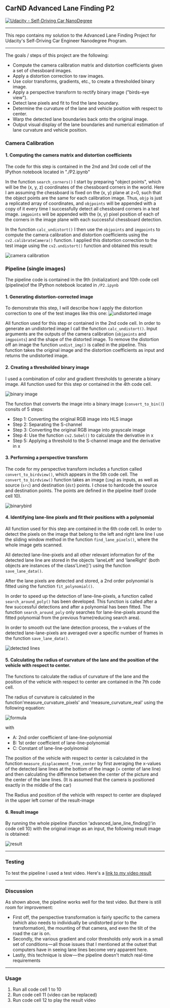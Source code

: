 ## CarND Advanced Lane Finding P2
[![Udacity - Self-Driving Car NanoDegree](https://s3.amazonaws.com/udacity-sdc/github/shield-carnd.svg)](http://www.udacity.com/drive)

---

This repo contains my solution to the Advanced Lane Finding Project for Udacity's Self-Driving Car Engineer Nanodegree Program.

---


The goals / steps of this project are the following:

* Compute the camera calibration matrix and distortion coefficients given a set of chessboard images.
* Apply a distortion correction to raw images.
* Use color transforms, gradients, etc., to create a thresholded binary image.
* Apply a perspective transform to rectify binary image ("birds-eye view").
* Detect lane pixels and fit to find the lane boundary.
* Determine the curvature of the lane and vehicle position with respect to center.
* Warp the detected lane boundaries back onto the original image.
* Output visual display of the lane boundaries and numerical estimation of lane curvature and vehicle position.


### Camera Calibration

#### 1. Computing the camera matrix and distortion coefficients

The code for this step is contained in the 2nd and 3rd code cell of the IPython notebook located in "./P2.ipynb"

In the function `search_corners()` I start by preparing "object points", which will be the (x, y, z) coordinates of the chessboard corners in the world. Here I am assuming the chessboard is fixed on the (x, y) plane at z=0, such that the object points are the same for each calibration image.  Thus, `objp` is just a replicated array of coordinates, and `objpoints` will be appended with a copy of it every time I successfully detect all chessboard corners in a test image.  `imgpoints` will be appended with the (x, y) pixel position of each of the corners in the image plane with each successful chessboard detection.  

In the function `calc_undistort()` I then use the `objpoints` and `imgpoints` to compute the camera calibration and distortion coefficients using the `cv2.calibrateCamera()` function.  I applied this distortion correction to the test image using the `cv2.undistort()` function and obtained this result: 

![camera calibration](./write_up_images/camera_calibration.png)

### Pipeline (single images)

The pipeline code is contained in the 9th (initialization) and 10th code cell (pipeline)of the IPython notebook located in `/P2.ipynb`

#### 1. Generating distortion-corrected image

To demonstrate this step, I will describe how I apply the distortion correction to one of the test images like this one:
![undistorted image](./write_up_images/undist.jpg)

All function used for this step or contained in the 2nd code cell. In order to generate an undistorted image I call the function `calc_undistort()`. Input arguments are the outputs of the camera calibration (`objpoints` and `imgpoints`) and the shape of the  distorted image. To remove the distortion off an image the function `undist_img()` is called in the pipeline. This function takes the original image and the distortion coefficients as input and returns the undistorted image.

#### 2. Creating a thresholded binary image

I used a combination of color and gradient thresholds to generate a binary image. All function used for this step or contained in the 4th code cell. 

![binary image](./write_up_images/binary.jpg)

The function that converts the image into a binary image (`convert_to_bin()`) consits of 5 steps:

* Step 1: Converting the original RGB image into HLS image
* Step 2: Separating the S-channel
* Step 3: Converting the original RGB image into grayscale image
* Step 4: Use the function `cv2.Sobel()` to calculate the derivative in x 
* Step 5: Applying a threshold to the S-channel image and the derivative in x 


#### 3. Performing a perspective transform

The code for my perspective transform includes a function called `convert_to_birdview()`, which appears in the 5th code cell.  The `convert_to_birdview()` function takes an image (`img`) as inputs, as well as source (`src`) and destination (`dst`) points.  I chose to hardcode the source and destination points. The points are defined in the pipeline itself (code cell 10). 

![binarybird](./write_up_images/binary_bird.jpg)

#### 4. Identifying lane-line pixels and fit their positions with a polynomial

All function used for this step are contained in the 6th code cell. In order to detect the pixels on the image that belong to the left and right lane line I use the sliding window method in the function `find_lane_pixels()`, where the whole image gets scanned.

All detected lane-line-pixels and all other relevant information for of the detected lane line are stored in the objects 'laneLeft' and 'laneRight' (both objects are instances of the class'Line()') using the function `save_lane_data()`. 

After the lane pixels are detected and stored, a 2nd order polynomial is fitted using the function `fit_polynomial()`. 

In order to speed up the detection of lane-line-pixels, a function called `search_around_poly()` has been developed. This function is called after a few successful detections and after a polynomial has been fitted. The function `search_around_poly` only searches for lane-line-pixels around the fitted polynomial from the previous frame(reducing search area).

In order to smooth out the lane detection process, the x-values of the detected lane-lane-pixels are averaged over a specific number of frames in the function `save_lane_data()`.

![detected lines](./write_up_images/detected_lines.jpg)


#### 5. Calculating the radius of curvature of the lane and the position of the vehicle with respect to center.

The functions to calculate the radius of curvature of the lane and the position of the vehicle with respect to center are contained in the 7th code cell.

The radius of curvature is calculated in the function'measure_curvature_pixels' and 'measure_curvature_real' using the following equation: 

![formula](./write_up_images/formula_rad.png)

with

* A: 2nd order coefficient of lane-line-polynomial 
* B: 1st order coefficient of lane-line-polynomial 
* C: Constant of lane-line-polyinomial 

The position of the vehicle with respect to center is calculated in the function `measure_displacement_from_center` by first averaging the x-values of the detected lane lines at the bottom of the image (= center of lane line) and then calculating the difference between the center of the picture and the center of the lane lines. (It is assumed that the camera is positioned exactly in the middle of the car)

The Radius and position of the vehicle with respect to center are displayed in the upper left corner of the result-image

#### 6. Result image

By running the whole pipeline (function 'advanced_lane_line_finding()'in code cell 10) with the original image as an input, the following result image is obtained:

![result](./output_images/test1.jpg)

---

### Testing

To test the pipeline I used a test video. Here's a [link to my video result](./test_videos_output/project_video.mp4)

---

### Discussion

As shown above, the pipeline works well for the test video. But there is still room for improvement:

* First off, the perspective transformation is fairly specific to the camera (which also needs to individually be undistorted prior to the transformation), the mounting of that camera, and even the tilt of the road the car is on.
* Secondly, the various gradient and color thresholds only work in a small set of conditions — all those issues that I mentioned at the outset that computers have in seeing lane lines become very apparent here. 
* Lastly, this technique is slow — the pipeline doesn't match real-time requirements

---

### Usage

1. Run all code cell 1 to 10 
2. Run code cell 11 (video can be replaced)
3. Run code cell 12 to play the result video


